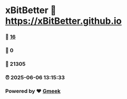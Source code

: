# xBitBetter :link: https://xBitBetter.github.io 
### :page_facing_up: [16](https://xBitBetter.github.io/tag.html) 
### :speech_balloon: 0 
### :hibiscus: 21305 
### :alarm_clock: 2025-06-06 13:15:33 
### Powered by :heart: [Gmeek](https://github.com/Meekdai/Gmeek)
